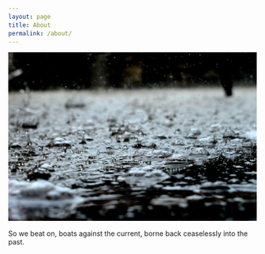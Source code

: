 ```yaml
---
layout: page
title: About
permalink: /about/
---
```


![](/assets/images/rain.jpg)

So we beat on, boats against the current, borne back ceaselessly into the past.

